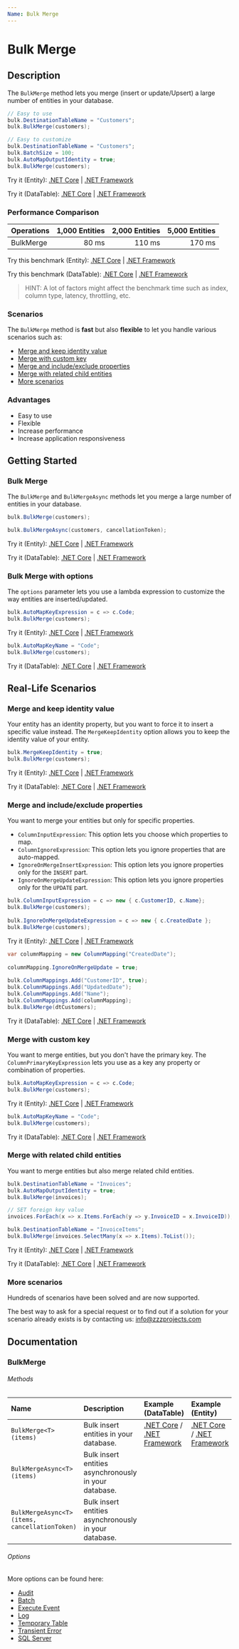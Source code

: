 ```yaml
---
Name: Bulk Merge
---
```


# Bulk Merge

## Description

The `BulkMerge` method lets you merge (insert or update/Upsert) a large number of entities in your database.

```csharp
// Easy to use
bulk.DestinationTableName = "Customers";
bulk.BulkMerge(customers);

// Easy to customize
bulk.DestinationTableName = "Customers";
bulk.BatchSize = 100;
bulk.AutoMapOutputIdentity = true;
bulk.BulkMerge(customers);
```
Try it (Entity): [.NET Core](https://dotnetfiddle.net/istUUT) | [.NET Framework](https://dotnetfiddle.net/qpe8bV)

Try it (DataTable): [.NET Core](https://dotnetfiddle.net/2B7QpT) | [.NET Framework](https://dotnetfiddle.net/rgugIj) 

### Performance Comparison

| Operations      | 1,000 Entities | 2,000 Entities | 5,000 Entities |
| :-------------- | -------------: | -------------: | -------------: |
| BulkMerge       | 80 ms          | 110 ms         | 170 ms         |

Try this benchmark (Entity): [.NET Core](https://dotnetfiddle.net/2zWz3f) | [.NET Framework](https://dotnetfiddle.net/roGRsu)

Try this benchmark (DataTable): [.NET Core](https://dotnetfiddle.net/66unWl) | [.NET Framework](https://dotnetfiddle.net/CY5s3G)

> HINT: A lot of factors might affect the benchmark time such as index, column type, latency, throttling, etc.

### Scenarios
The `BulkMerge` method is **fast** but also **flexible** to let you handle various scenarios such as:

- [Merge and keep identity value](#merge-and-keep-identity-value)
- [Merge with custom key](#merge-with-custom-key)
- [Merge and include/exclude properties](#merge-and-includeexclude-properties)
- [Merge with related child entities](#merge-with-related-child-entities) 
- [More scenarios](#more-scenarios)

### Advantages
- Easy to use
- Flexible
- Increase performance
- Increase application responsiveness

## Getting Started

### Bulk Merge
The `BulkMerge` and `BulkMergeAsync` methods let you merge a large number of entities in your database.

```csharp
bulk.BulkMerge(customers);

bulk.BulkMergeAsync(customers, cancellationToken);
```
Try it (Entity): [.NET Core](https://dotnetfiddle.net/gqYYLX) | [.NET Framework](https://dotnetfiddle.net/pigFx8)

Try it (DataTable): [.NET Core](https://dotnetfiddle.net/GxBLPy) | [.NET Framework](https://dotnetfiddle.net/LULDpj) 

### Bulk Merge with options
The `options` parameter lets you use a lambda expression to customize the way entities are inserted/updated.

```csharp
bulk.AutoMapKeyExpression = c => c.Code;
bulk.BulkMerge(customers);
```
Try it (Entity): [.NET Core](https://dotnetfiddle.net/b4N6hA) | [.NET Framework](https://dotnetfiddle.net/5wMQ6X)

```csharp
bulk.AutoMapKeyName = "Code";
bulk.BulkMerge(customers);
```
Try it (DataTable): [.NET Core](https://dotnetfiddle.net/tZQf3s) | [.NET Framework](https://dotnetfiddle.net/JJIPCB)

## Real-Life Scenarios

### Merge and keep identity value
Your entity has an identity property, but you want to force it to insert a specific value instead. The `MergeKeepIdentity` option allows you to keep the identity value of your entity.

```csharp
bulk.MergeKeepIdentity = true;
bulk.BulkMerge(customers);
```
Try it (Entity): [.NET Core](https://dotnetfiddle.net/eHADYK) | [.NET Framework](https://dotnetfiddle.net/52uijH)

Try it (DataTable): [.NET Core](https://dotnetfiddle.net/39CuQl) | [.NET Framework](https://dotnetfiddle.net/gNXl1z) 

### Merge and include/exclude properties
You want to merge your entities but only for specific properties.

- `ColumnInputExpression`: This option lets you choose which properties to map.
- `ColumnIgnoreExpression`: This option lets you ignore properties that are auto-mapped.
- `IgnoreOnMergeInsertExpression`: This option lets you ignore properties only for the `INSERT` part.
- `IgnoreOnMergeUpdateExpression`: This option lets you ignore properties only for the `UPDATE` part.

```csharp
bulk.ColumnInputExpression = c => new { c.CustomerID, c.Name};
bulk.BulkMerge(customers);
            
bulk.IgnoreOnMergeUpdateExpression = c => new { c.CreatedDate };
bulk.BulkMerge(customers);
```
Try it (Entity): [.NET Core](https://dotnetfiddle.net/amdE5y) | [.NET Framework](https://dotnetfiddle.net/W4TJkK)

```csharp
var columnMapping = new ColumnMapping("CreatedDate");
                
columnMapping.IgnoreOnMergeUpdate = true;
                    
bulk.ColumnMappings.Add("CustomerID", true);
bulk.ColumnMappings.Add("UpdatedDate");
bulk.ColumnMappings.Add("Name");
bulk.ColumnMappings.Add(columnMapping);
bulk.BulkMerge(dtCustomers);
```
Try it (DataTable): [.NET Core](https://dotnetfiddle.net/hSgAOW) | [.NET Framework](https://dotnetfiddle.net/TIfeSG)

### Merge with custom key
You want to merge entities, but you don't have the primary key. The `ColumnPrimaryKeyExpression` lets you use as a key any property or combination of properties.

```csharp
bulk.AutoMapKeyExpression = c => c.Code;
bulk.BulkMerge(customers);
```
Try it (Entity): [.NET Core](https://dotnetfiddle.net/wSVURw) | [.NET Framework](https://dotnetfiddle.net/Xlcdxq)

```csharp
bulk.AutoMapKeyName = "Code";
bulk.BulkMerge(customers);
```
Try it (DataTable): [.NET Core](https://dotnetfiddle.net/FiSKO1) | [.NET Framework](https://dotnetfiddle.net/9KOxdW) 


### Merge with related child entities
You want to merge entities but also merge related child entities.

```csharp
bulk.DestinationTableName = "Invoices";
bulk.AutoMapOutputIdentity = true;
bulk.BulkMerge(invoices);

// SET foreign key value            
invoices.ForEach(x => x.Items.ForEach(y => y.InvoiceID = x.InvoiceID));

bulk.DestinationTableName = "InvoiceItems";
bulk.BulkMerge(invoices.SelectMany(x => x.Items).ToList());
```
Try it (Entity): [.NET Core](https://dotnetfiddle.net/CnXzHj) | [.NET Framework](https://dotnetfiddle.net/LLDcvy)

Try it (DataTable): [.NET Core](https://dotnetfiddle.net/Y7tDD4) | [.NET Framework](https://dotnetfiddle.net/rhq5ZM) 

### More scenarios
Hundreds of scenarios have been solved and are now supported.

The best way to ask for a special request or to find out if a solution for your scenario already exists is by contacting us:
info@zzzprojects.com

## Documentation

### BulkMerge

###### Methods

| Name | Description | Example (DataTable) | Example (Entity) |
| :--- | :----------  | :------ | :------ |
| `BulkMerge<T>(items)` | Bulk insert entities in your database. | [.NET Core](https://dotnetfiddle.net/omnRAu) / [.NET Framework](https://dotnetfiddle.net/hjTQmE) | [.NET Core](https://dotnetfiddle.net/QkE41S) / [.NET Framework](https://dotnetfiddle.net/z2lxbA) |
| `BulkMergeAsync<T>(items)` | Bulk insert entities asynchronously in your database. | | |
| `BulkMergeAsync<T>(items, cancellationToken)` | Bulk insert entities asynchronously in your database. | | |

###### Options
More options can be found here:

- [Audit](https://bulk-operations.net/audit)
- [Batch](https://bulk-operations.net/batch)
- [Execute Event](https://bulk-operations.net/execute-event)
- [Log](https://bulk-operations.net/log)
- [Temporary Table](https://bulk-operations.net/temporary-table)
- [Transient Error](https://bulk-operations.net/transient-error)
- [SQL Server](https://bulk-operations.net/sql-server)
